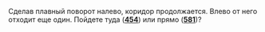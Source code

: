 Сделав плавный поворот налево, коридор продолжается. Влево от него отходит еще один. Пойдете туда ([**454**](#n_454)) или прямо ([**581**](#n_581))?

